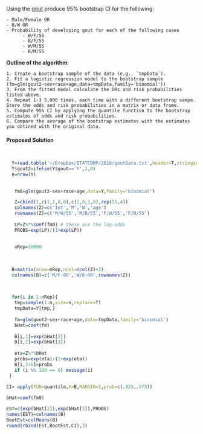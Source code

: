 Using the [gout](https://github.com/gdlc/STAT_COMP/blob/master/goutData.txt) produce 95% bootstrap CI for the following:

    - Male/Female OR
    - B/W OR
    - Probability of developing gout for each of the following cases
          - W/F/55
          - B/F/55
          - W/M/55
          - B/M/55
       
**Outline of the algorithm**:

    1. Create a bootstrap sample of the data (e.g., `tmpData`).
    2. Fit a logistic regression model to the bootstrap sample (fm=glm(gout2~sex+race+age,data=tmpData,family='binomial'))
    3. From the fitted model calculate the ORs and risk probabilities listed above. 
    4. Repeat 1-3 5,000 times, each time with a different bootstrap sampe. Store the odds and risk probabilities in a matrix or data frame.
    5. Compute 95% CI by applying the quantile function to the bootstrap estimates of odds and risk probabilities. 
    6. Compare the average of the bootstrap estimates with the estimates you obtined with the original data.


#### Proposed Solution


```r


  Y=read.table('~/Dropbox/STATCOMP/2018/goutData.txt',header=T,stringsAsFactors=F)
  Y$gout2=ifelse(Y$gout=='Y',1,0) 
  n=nrow(Y)
  
  
   fm0=glm(gout2~sex+race+age,data=Y,family='binomial')

   Z=cbind(1,c(1,1,0,0),c(1,0,1,0),rep(55,4))
   colnames(Z)=c('Int','M','W','age')
   rownames(Z)=c('M/W/55','M/B/55','F/W/55','F/B/55')
   
   LP=Z%*%coef(fm0) # these are the log-odds
   PROBS=exp(LP)/(1+exp(LP))
   
   
   nRep=10000
  
 
  
  B=matrix(nrow=nRep,ncol=ncol(Z)+2) 
  colnames(B)=c('M/F-OR','W/B-OR',rownames(Z))
  

  
  for(i in 1:nRep){
   tmp=sample(1:n,size=n,replace=T)
   tmpData=Y[tmp,]
   
   fm=glm(gout2~sex+race+age,data=tmpData,family='binomial')
   bHat=coef(fm)
   
   B[i,1]=exp(bHat[2])
   B[i,2]=exp(bHat[3])
   
   eta=Z%*%bHat
   probs=exp(eta)/(1+exp(eta))
   B[i,3:6]=probs
   if (i %% 100 == 0) message(i)	
 }
 
CI= apply(FUN=quantile,X=B,MARGIN=2,prob=c(.025,.975))

bHat=coef(fm0)

EST=c(exp(bHat[2]),exp(bHat[3]),PROBS)
names(EST)=colnames(B)
BootEst=colMeans(B)
round(rbind(EST,BootEst,CI),3)
```
